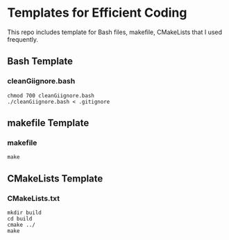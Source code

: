 # Templates for Efficient Coding
This repo includes template for Bash files, makefile, CMakeLists that I used frequently.

## Bash Template
### cleanGiignore.bash
```shell
chmod 700 cleanGiignore.bash
./cleanGiignore.bash < .gitignore
```

## makefile Template
### makefile
```shell
make 
```

## CMakeLists Template
### CMakeLists.txt
```shell
mkdir build
cd build
cmake ../
make
```





